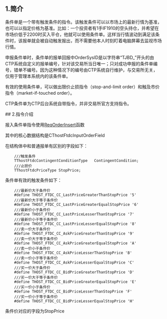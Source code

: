 <span class="anchor" id="896b0f26-c4fc-46c4-bba6-0ce5c9536acd"></span>
## 1.简介
<p>条件单是一个带有触发条件的指令。该触发条件可以以市场上的最新行情为基准，也可以以指定价格为基准。比如：一个投资者有1手IF1910的空头持仓，并希望在市场价低于2200时买入平仓，他就可以使用条件单。这样当行情波动到满足该条件时，该报单就会被自动触发报出，而不需要他本人时刻盯着电脑屏幕去监视市场行情。</p>
<p>申报条件单时，条件单的报单回报中OrderSysID是以字符串“TJBD_”开头的由CTP系统自定义的报单编号，针对该交易所当日唯一；只对成功申报的条件单编号，错单不编号。因为这种情况下的编号由CTP系统自行维护，与交易所无关，仅用于管理本系统内的该条件单。</p>
<p>有效的使用条件单，可以做出限价止损指令（stop-and-limit order）和触及市价指令（market-if-touched order）。</p>
<p>CTP条件单为CTP后台系统自带指令，并非交易所官方支持指令。</p>
<span class="anchor" id="1d6722e0-b625-447d-8f8d-bc78689c31a1"></span>
## 2.指令介绍
<p>报入条件单指令使用<a href="../../JYJK/CTHOSTFTDCTRADERSPI/REQORDERINSERT/">ReqOrderInsert</a>函数</p>
<p>其中的核心数据结构是CThostFtdcInputOrderField</p>
<p>在结构体中和普通报单有区别的字段如下：</p>
<pre><code>    ///触发条件
    TThostFtdcContingentConditionType   ContingentCondition;
    ///止损价
    TThostFtdcPriceType StopPrice;
</code></pre>
<p>条件单有效的触发条件如下：</p>
<pre><code>    ///最新价大于条件价
    #define THOST_FTDC_CC_LastPriceGreaterThanStopPrice '5'
    ///最新价大于等于条件价
    #define THOST_FTDC_CC_LastPriceGreaterEqualStopPrice '6'
    ///最新价小于条件价
    #define THOST_FTDC_CC_LastPriceLesserThanStopPrice '7'
    ///最新价小于等于条件价
    #define THOST_FTDC_CC_LastPriceLesserEqualStopPrice '8'
    ///卖一价大于条件价
    #define THOST_FTDC_CC_AskPriceGreaterThanStopPrice '9'
    ///卖一价大于等于条件价
    #define THOST_FTDC_CC_AskPriceGreaterEqualStopPrice 'A'
    ///卖一价小于条件价
    #define THOST_FTDC_CC_AskPriceLesserThanStopPrice 'B'
    ///卖一价小于等于条件价
    #define THOST_FTDC_CC_AskPriceLesserEqualStopPrice 'C'
    ///买一价大于条件价
    #define THOST_FTDC_CC_BidPriceGreaterThanStopPrice 'D'
    ///买一价大于等于条件价
    #define THOST_FTDC_CC_BidPriceGreaterEqualStopPrice 'E'
    ///买一价小于条件价
    #define THOST_FTDC_CC_BidPriceLesserThanStopPrice 'F'
    ///买一价小于等于条件价
    #define THOST_FTDC_CC_BidPriceLesserEqualStopPrice 'H'
</code></pre>
<p>条件价对应的字段为StopPrice</p>
